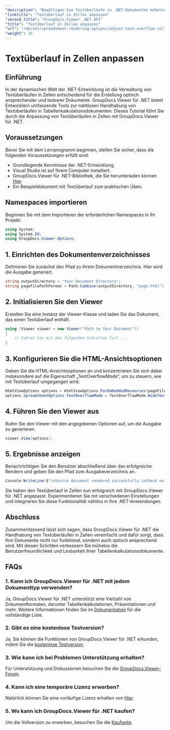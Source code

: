 ```yaml
---
"description": "Bewältigen Sie Textüberläufe in .NET-Dokumenten mühelos mit GroupDocs.Viewer. Verbessern Sie Lesbarkeit und Benutzerfreundlichkeit. Laden Sie jetzt Ihre kostenlose Testversion herunter."
"linktitle": "Textüberlauf in Zellen anpassen"
"second_title": "GroupDocs.Viewer .NET API"
"title": "Textüberlauf in Zellen anpassen"
"url": "/de/net/spreadsheet-rendering-options/adjust-text-overflow-cells/"
"weight": 10
---
```


# Textüberlauf in Zellen anpassen

## Einführung
In der dynamischen Welt der .NET-Entwicklung ist die Verwaltung von Textüberläufen in Zellen entscheidend für die Erstellung optisch ansprechender und lesbarer Dokumente. GroupDocs.Viewer für .NET bietet Entwicklern umfassende Tools zur nahtlosen Handhabung von Textüberläufen in Tabellenkalkulationsdokumenten. Dieses Tutorial führt Sie durch die Anpassung von Textüberläufen in Zellen mit GroupDocs.Viewer für .NET.
## Voraussetzungen
Bevor Sie mit dem Lernprogramm beginnen, stellen Sie sicher, dass die folgenden Voraussetzungen erfüllt sind:
- Grundlegende Kenntnisse der .NET-Entwicklung.
- Visual Studio ist auf Ihrem Computer installiert.
- GroupDocs.Viewer für .NET-Bibliothek, die Sie herunterladen können [Hier](https://releases.groupdocs.com/viewer/net/).
- Ein Beispieldokument mit Textüberlauf zum praktischen Üben.
## Namespaces importieren
Beginnen Sie mit dem Importieren der erforderlichen Namespaces in Ihr Projekt:
```csharp
using System;
using System.IO;
using GroupDocs.Viewer.Options;
```
## 1. Einrichten des Dokumentenverzeichnisses
Definieren Sie zunächst den Pfad zu Ihrem Dokumentverzeichnis. Hier wird die Ausgabe generiert.
```csharp
string outputDirectory = "Your Document Directory";
string pageFilePathFormat = Path.Combine(outputDirectory, "page.html");
```
## 2. Initialisieren Sie den Viewer
Erstellen Sie eine Instanz der Viewer-Klasse und laden Sie das Dokument, das einen Textüberlauf enthält.
```csharp
using (Viewer viewer = new Viewer("Path to Your Document"))
{
    // Fahren Sie mit den folgenden Schritten fort ...
}
```
## 3. Konfigurieren Sie die HTML-Ansichtsoptionen
Geben Sie die HTML-Ansichtsoptionen an und konzentrieren Sie sich dabei insbesondere auf die Eigenschaft „TextOverflowMode“, um zu steuern, wie mit Textüberlauf umgegangen wird.
```csharp
HtmlViewOptions options = HtmlViewOptions.ForEmbeddedResources(pageFilePathFormat);
options.SpreadsheetOptions.TextOverflowMode = TextOverflowMode.HideText;
```
## 4. Führen Sie den Viewer aus
Rufen Sie den Viewer mit den angegebenen Optionen auf, um die Ausgabe zu generieren.
```csharp
viewer.View(options);
```
## 5. Ergebnisse anzeigen
Benachrichtigen Sie den Benutzer abschließend über das erfolgreiche Rendern und geben Sie den Pfad zum Ausgabeverzeichnis an.
```csharp
Console.WriteLine($"\nSource document rendered successfully.\nCheck output in {outputDirectory}.");
```
Sie haben den Textüberlauf in Zellen nun erfolgreich mit GroupDocs.Viewer für .NET angepasst. Experimentieren Sie mit verschiedenen Einstellungen und integrieren Sie diese Funktionalität nahtlos in Ihre .NET-Anwendungen.
## Abschluss
Zusammenfassend lässt sich sagen, dass GroupDocs.Viewer für .NET die Handhabung von Textüberläufen in Zellen vereinfacht und dafür sorgt, dass Ihre Dokumente nicht nur funktional, sondern auch optisch ansprechend sind. Mit diesen Schritten verbessern Sie mühelos die Benutzerfreundlichkeit und Lesbarkeit Ihrer Tabellenkalkulationsdokumente.
## FAQs
### 1. Kann ich GroupDocs.Viewer für .NET mit jedem Dokumenttyp verwenden?
Ja, GroupDocs.Viewer für .NET unterstützt eine Vielzahl von Dokumentformaten, darunter Tabellenkalkulationen, Präsentationen und mehr. Weitere Informationen finden Sie im [Dokumentation](https://tutorials.groupdocs.com/viewer/net/) für die vollständige Liste.
### 2. Gibt es eine kostenlose Testversion?
Ja, Sie können die Funktionen von GroupDocs.Viewer für .NET erkunden, indem Sie die [kostenlose Testversion](https://releases.groupdocs.com/).
### 3. Wie kann ich bei Problemen Unterstützung erhalten?
Für Unterstützung und Diskussionen besuchen Sie die [GroupDocs.Viewer-Forum](https://forum.groupdocs.com/c/viewer/9).
### 4. Kann ich eine temporäre Lizenz erwerben?
Natürlich können Sie eine vorläufige Lizenz erhalten von [Hier](https://purchase.groupdocs.com/temporary-license/).
### 5. Wo kann ich GroupDocs.Viewer für .NET kaufen?
Um die Vollversion zu erwerben, besuchen Sie die [Kaufseite](https://purchase.groupdocs.com/buy).